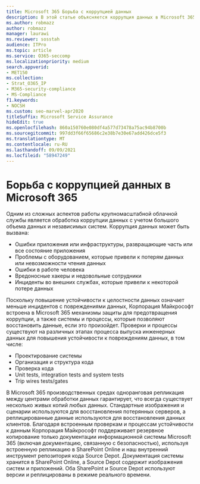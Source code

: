 ```yaml
---
title: Microsoft 365 Борьба с коррупцией данных
description: В этой статье объясняется коррупция данных в Microsoft 365 и усилия Корпорации Майкрософт по предотвращению и восстановлению данных.
ms.author: robmazz
author: robmazz
manager: laurawi
ms.reviewer: sosstah
audience: ITPro
ms.topic: article
ms.service: O365-seccomp
ms.localizationpriority: medium
search.appverid:
- MET150
ms.collection:
- Strat_O365_IP
- M365-security-compliance
- MS-Compliance
f1.keywords:
- NOCSH
ms.custom: seo-marvel-apr2020
titleSuffix: Microsoft Service Assurance
hideEdit: true
ms.openlocfilehash: 860a150760e080df4a577d73478a75ac94b8700b
ms.sourcegitcommit: 997dd3f66f65686c2e38b7e30e67add426dce5f3
ms.translationtype: MT
ms.contentlocale: ru-RU
ms.lasthandoff: 09/09/2021
ms.locfileid: "58947249"
---
```

# <a name="dealing-with-data-corruption-in-microsoft-365"></a>Борьба с коррупцией данных в Microsoft 365

Одним из сложных аспектов работы крупномасштабной облачной службы является обработка коррупции данных с учетом большого объема данных и независимых систем. Коррупция данных может быть вызвана:

- Ошибки приложения или инфраструктуры, развращающие часть или все состояние приложения
- Проблемы с оборудованием, которые привели к потерям данных или невозможности чтения данных
- Ошибки в работе человека
- Вредоносные хакеры и недовольные сотрудники
- Инциденты во внешних службах, которые привели к некоторой потере данных

Поскольку повышение устойчивости к целостности данных означает меньше инцидентов с повреждениями данных, Корпорация Майкрософт встроена в Microsoft 365 механизмы защиты для предотвращения коррупции, а также системы и процессы, которые позволяют восстановить данные, если это произойдет. Проверки и процессы существуют на различных этапах процесса выпуска инженерных данных для повышения устойчивости к повреждениям данных, в том числе:

- Проектирование системы
- Организация и структура кода
- Проверка кода
- Unit tests, integration tests and system tests
- Trip wires tests/gates

В Microsoft 365 производственных средах одноранговая репликация между центрами обработки данных гарантирует, что всегда существует несколько живых копий любых данных. Стандартные изображения и сценарии используются для восстановления потерянных серверов, а реплицированные данные используются для восстановления данных клиентов. Благодаря встроенным проверкам и процессам устойчивости к данным Корпорация Майкрософт поддерживает резервное копирование только документации информационной системы Microsoft 365 (включая документацию, связанную с безопасностью), используя встроенную репликацию в SharePoint Online и наш внутренний инструмент репозитория кода Source Depot. Документация системы хранится в SharePoint Online, а Source Depot содержит изображения систем и приложений. Оба SharePoint и Source Depot используют версии и реплицированы в режиме реального времени.
